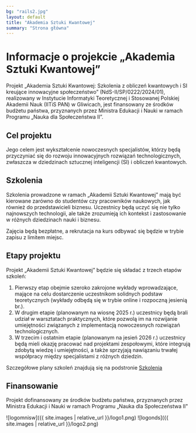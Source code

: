```yaml
---
bg: "rails2.jpg"
layout: default
title: "Akademia Sztuki Kwantowej"
summary: "Strona główna"
---
```


# Informacje o projekcie „Akademia Sztuki Kwantowej”


Projekt „Akademia Sztuki Kwantowej: Szkolenia z obliczeń kwantowych i SI
kreujące innowacyjne społeczeństwo” (NdS-II/SP/0222/2024/01), realizowany w
Instytucie Informatyki Teoretycznej i Stosowanej Polskiej Akademii Nauk (IITiS
PAN) w Gliwicach, jest finansowany ze środków budżetu państwa, przyznanych przez
Ministra Edukacji i Nauki  w ramach Programu „Nauka dla Społeczeństwa II”. 


## Cel projektu
Jego celem jest wykształcenie nowoczesnych specjalistów, którzy będą przyczyniać
się do rozwoju innowacyjnych rozwiązań technologicznych, zwłaszcza w dziedzinach
sztucznej inteligencji (SI) i obliczeń kwantowych.

## Szkolenia

Szkolenia prowadzone w ramach „Akademii Sztuki Kwantowej” mają być kierowane
zarówno do studentów czy pracowników naukowych, jak również do przedstawicieli
biznesu. Uczestnicy będą uczyć się nie tylko najnowszych technologii, ale także
zrozumieją ich kontekst i zastosowanie w różnych dziedzinach nauki i biznesu.

Zajęcia będą bezpłatne, a rekrutacja na kurs odbywać się będzie w trybie zapisu
z limitem miejsc.

## Etapy projektu

Projekt „Akademii Sztuki Kwantowej” będzie się składać z trzech etapów szkoleń:

1. Pierwszy etap obejmie szeroko zakrojone wykłady wprowadzające, mające na celu
   dostarczenie uczestnikom solidnych podstaw teoretycznych (wykłady odbędą się
   w trybie online i rozpoczną jesienią br.).
2. W drugim etapie (planowanym na wiosnę 2025 r.) uczestnicy będą brali udział w
   warsztatach praktycznych, które pozwolą im na rozwijanie umiejętności
   związanych z implementacją nowoczesnych rozwiązań technologicznych.
3. W trzecim i ostatnim etapie (planowanym na jesień 2026 r.) uczestnicy będą
   mieli okazję pracować nad projektami zespołowymi, które integrują zdobytą
   wiedzę i umiejętności, a także sprzyjają nawiązaniu trwałej współpracy między
   specjalistami z różnych dziedzin.

Szczegółowe plany szkoleń znajdują się na podstronie [Szkolenia](trainings/)
## Finansowanie


Projekt dofinansowany ze środków budżetu państwa, przyznanych przez Ministra
Edukacji i Nauki w ramach Programu „Nauka dla
Społeczeństwa II"

![logomnisw]({{ site.images | relative_url }}/logo1.png)
![logonds]({{ site.images | relative_url }}/logo2.png)
